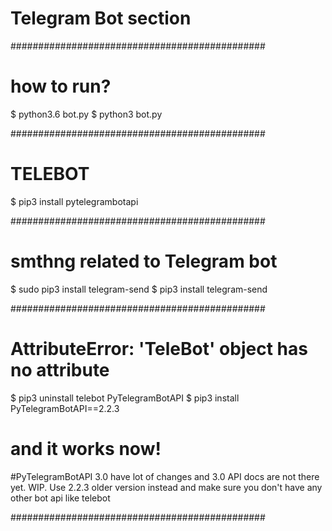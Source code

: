 # Telegram Bot section

##############################################
# how to run?

$ python3.6 bot.py
$ python3 bot.py

##############################################
# TELEBOT

$ pip3 install pytelegrambotapi


##############################################
# smthng related to Telegram bot
$ sudo pip3 install telegram-send
$ pip3 install telegram-send

##############################################
# AttributeError: 'TeleBot' object has no attribute
$ pip3 uninstall telebot PyTelegramBotAPI
$ pip3 install PyTelegramBotAPI==2.2.3
# and it works now!

#PyTelegramBotAPI 3.0 have lot of changes and 3.0 API docs are not there yet. WIP. Use 2.2.3 older version instead and make sure you don't have any other bot api like telebot


##############################################
